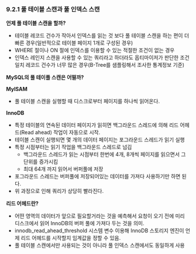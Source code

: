 ### 9.2.1 풀 테이블 스캔과 풀 인덱스 스캔

**언제 풀 테이블 스캔을 할까?**
- 테이블 레코드 건수가 작아서 인덱스를 읽는 것 보다 풀 테이블 스캔을 하는 편이 더 빠른 경우(일반적으로 테이블 페이지 1개로 구성된 경우)
- WHERE 절이나 ON 절에 인덱스를 이용할 수 있는 적절한 조건이 없는 경우
- 인덱스 레인지 스캔을 사용할 수 있는 쿼리라고 하더라도 옵티마이저가 판단한 조건 일치 레코드 건수가 너무 많은 경우(B-Tree를 샘플링해서 조사한 통계정보 기준)


**MySQL의 풀 테이플 스캔은 어떨까?**

**MyISAM**
- 풀 테이블 스캔을 실행할 때 디스크로부터 페이지를 하나씩 읽어온다.

**InnoDB**
- 특정 테이블의 연속된 데이터 페이지가 읽히면 백그라운드 스레드에 의해 리드 어헤드(Read ahead) 작업이 자동으로 시작.
- 테이블 스캔이 실행되면 몇 개의 데이터 페이지는 포그라운드 스레드가 읽기 실행
- 특정 시점부터는 읽기 작업을 백그라운드 스레드로 넘김
    - 백그라운드 스레드가 읽는 시점부터 한번에 4개, 8개씩 페이지를 읽으면서 그 단위를 증가시킴
    - 최대 64개 까지 읽어서 버퍼풀에 저장
- 포그라운드 스레드는 버퍼풀에 저장되어있는 데이터를 가져다 사용하기만 하면 된다.
- 위 과정으로 인해 쿼리가 상당히 빨라진다.


**리드 어헤드란?**
- 어떤 영역의 데이터가 앞으로 필요할거라는 것을 예측해서 요청이 오기 전에 미리 디스크에서 읽어 InnoDB의 버퍼 풀에 가져다 두는 것을 의미.
- innodb_read_ahead_threshold 시스템 변수 이용해 InnoDB 스토리지 엔진이 언제 리드 어헤드를 시작할지 임계값을 정할 수 있음.
- 풀 테이블 스캔에서만 사용되는 것이 아니라 풀 인덱스 스캔에서도 동일하게 사용
